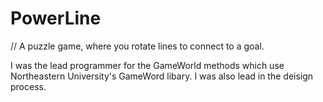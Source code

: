 # PowerLine

// A puzzle game, where you rotate lines to connect to a goal.

I was the lead programmer for the GameWorld methods which use Northeastern University's GameWord libary. I was also lead in the deisign process.
